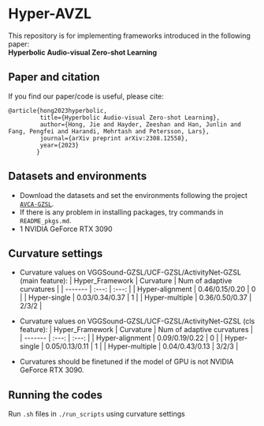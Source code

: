 # Hyper-AVZL
This repository is for implementing frameworks introduced in the following paper:  
**Hyperbolic Audio-visual Zero-shot Learning**

## Paper and citation  
If you find our paper/code is useful, please cite:
```
@article{hong2023hyperbolic,
         title={Hyperbolic Audio-visual Zero-shot Learning},
         author={Hong, Jie and Hayder, Zeeshan and Han, Junlin and Fang, Pengfei and Harandi, Mehrtash and Petersson, Lars},
         journal={arXiv preprint arXiv:2308.12558},
         year={2023}
        }
```

## Datasets and environments
* Download the datasets and set the environments following the project [```AVCA-GZSL```](https://github.com/ExplainableML/AVCA-GZSL).
* If there is any problem in installing packages, try commands in ```README_pkgs.md```.
* 1 NVIDIA GeForce RTX 3090

## Curvature settings
* Curvature values on VGGSound-GZSL/UCF-GZSL/ActivityNet-GZSL (main feature):
| Hyper_Framework | Curvature  | Num of adaptive curvatures  |
| ------- | :---: | :---: |
| Hyper-alignment | 0.46/0.15/0.20 | 0 |
| Hyper-single    | 0.03/0.34/0.37 | 1 |
| Hyper-multiple  | 0.36/0.50/0.37 | 2/3/2 |

* Curvature values on VGGSound-GZSL/UCF-GZSL/ActivityNet-GZSL (cls feature):
| Hyper_Framework | Curvature  | Num of adaptive curvatures  |
| ------- | :---: | :---: |
| Hyper-alignment | 0.09/0.19/0.22 | 0 |
| Hyper-single    | 0.05/0.13/0.11 | 1 |
| Hyper-multiple  | 0.04/0.43/0.13 | 3/2/3 |

* Curvatures should be finetuned if the model of GPU is not NVIDIA GeForce RTX 3090.

## Running the codes
Run ```.sh``` files in ```./run_scripts``` using curvature settings
